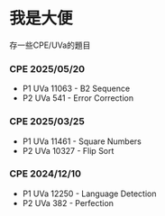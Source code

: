 # 我是大便

存一些CPE/UVa的題目

### CPE 2025/05/20
- P1 UVa 11063 - B2 Sequence
- P2 UVa 541 - Error Correction

### CPE 2025/03/25
- P1 UVa 11461 - Square Numbers
- P2 UVa 10327 - Flip Sort

### CPE 2024/12/10
- P1 UVa 12250 - Language Detection
- P2 UVa 382 - Perfection
